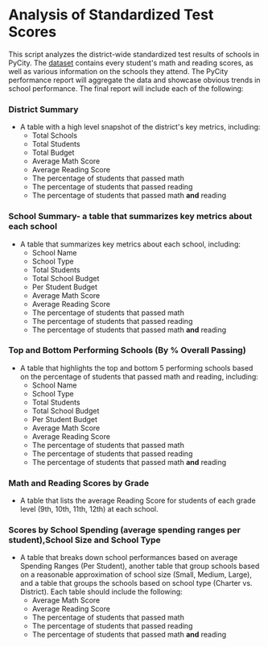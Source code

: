 # Analysis of Standardized Test Scores 


This script analyzes the district-wide standardized test results of schools in PyCity. The [dataset](https://github.com/MabelAlamu/pandas-challenge/blob/main/PyCitySchools/students_complete.csv) contains every student's math and reading scores, as well as various information on the schools they attend. The PyCity performance report will aggregate the data and showcase obvious trends in school performance. The final report will include each of the following:


### District Summary

* A table with a high level snapshot of the district's key metrics, including:
  * Total Schools
  * Total Students
  * Total Budget
  * Average Math Score
  * Average Reading Score 
  * The percentage of students that passed math
  * The percentage of students that passed reading
  * The percentage of students that passed math **and** reading


### School Summary- a table that summarizes key metrics about each school

* A table that summarizes key metrics about each school, including:
  * School Name
  * School Type
  * Total Students
  * Total School Budget
  * Per Student Budget
  * Average Math Score
  * Average Reading Score
  * The percentage of students that passed math
  * The percentage of students that passed reading
  * The percentage of students that passed math **and** reading


### Top and Bottom Performing Schools (By % Overall Passing)

* A table that highlights the top and bottom 5 performing schools based on the percentage of students that passed math and reading, including:
  * School Name
  * School Type
  * Total Students
  * Total School Budget
  * Per Student Budget
  * Average Math Score
  * Average Reading Score
  * The percentage of students that passed math
  * The percentage of students that passed reading
  * The percentage of students that passed math **and** reading


### Math and Reading Scores by Grade

* A table that lists the average Reading Score for students of each grade level (9th, 10th, 11th, 12th) at each school.


### Scores by School Spending (average spending ranges per student),School Size and School Type

* A table that breaks down school performances based on average Spending Ranges (Per Student), another table that group schools based on a reasonable approximation of school size (Small, Medium, Large), and a table that groups the schools based on school type (Charter vs. District). Each table should include the following:
  * Average Math Score
  * Average Reading Score
  * The percentage of students that passed math
  * The percentage of students that passed reading
  * The percentage of students that passed math **and** reading

